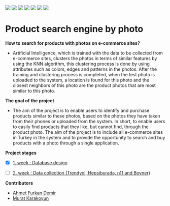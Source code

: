 ![](https://img.shields.io/badge/Python-FFD43B?style=for-the-badge&logo=python&logoColor=blue) ![](https://img.shields.io/badge/PostgreSQL-316192?style=for-the-badge&logo=postgresql&logoColor=white) ![](https://img.shields.io/badge/fastapi-109989?style=for-the-badge&logo=FASTAPI&logoColor=white) ![](https://img.shields.io/badge/OpenCV-27338e?style=for-the-badge&logo=OpenCV&logoColor=white) ![](https://img.shields.io/badge/PyTorch-EE4C2C?style=for-the-badge&logo=PyTorch&logoColor=white) ![](https://img.shields.io/badge/Flask-000000?style=for-the-badge&logo=flask&logoColor=white) ![](https://img.shields.io/badge/Amazon_AWS-FF9900?style=for-the-badge&logo=amazonaws&logoColor=white)


# Product search engine by photo


**How to search for products with photos on e-commerce sites?**

* Artificial Intelligence, which is trained with the data to be collected from e-commerce sites, clusters the photos in terms of similar features by using the KNN algorithm, this clustering process is done by using attributes such as colors, edges and patterns in the photos. After the training and clustering process is completed, when the test photo is uploaded to the system, a location is found for this photo and the closest neighbors of this photo are the product photos that are most similar to this photo.


**The goal of the project**

* The aim of the project is to enable users to identify and purchase products similar to these photos, based on the photos they have taken from their phones or uploaded from the system. In short, to enable users to easily find products that they like, but cannot find, through the product photo. The aim of the project is to include all e-commerce sites in Turkey in the system and to provide the opportunity to search and buy products with a photo through a single application.


**Project stages**

* [x] [1. week : Database design](/db/)
* [ ] [2. week : Data collection (Trendyol, Hepsiburada, n11 and Boyner)](/)


**Contributors**

* [Ahmet Furkan Demir](https://www.ahmetfurkandemir.com/)
* [Murat Karakoyun](https://www.erbakan.edu.tr/personel/2723/murat-karakoyun)


